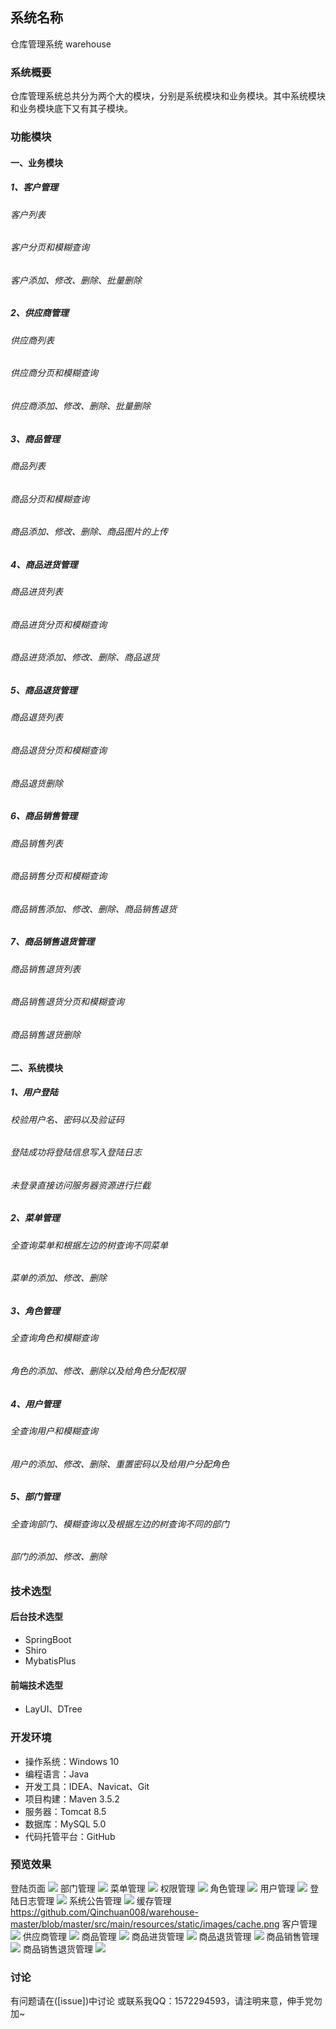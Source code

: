 ## 系统名称 
仓库管理系统 warehouse 
### 系统概要
仓库管理系统总共分为两个大的模块，分别是系统模块和业务模块。其中系统模块和业务模块底下又有其子模块。
### 功能模块
#### 一、业务模块
##### 1、客户管理
###### 客户列表
###### 客户分页和模糊查询
###### 客户添加、修改、删除、批量删除
##### 2、供应商管理
###### 供应商列表
###### 供应商分页和模糊查询
###### 供应商添加、修改、删除、批量删除
##### 3、商品管理
###### 商品列表
###### 商品分页和模糊查询
###### 商品添加、修改、删除、商品图片的上传
##### 4、商品进货管理
###### 商品进货列表
###### 商品进货分页和模糊查询
###### 商品进货添加、修改、删除、商品退货
##### 5、商品退货管理
###### 商品退货列表
###### 商品退货分页和模糊查询
###### 商品退货删除
##### 6、商品销售管理
###### 商品销售列表
###### 商品销售分页和模糊查询
###### 商品销售添加、修改、删除、商品销售退货
##### 7、商品销售退货管理
###### 商品销售退货列表
###### 商品销售退货分页和模糊查询
###### 商品销售退货删除
#### 二、系统模块
##### 1、用户登陆
###### 校验用户名、密码以及验证码
###### 登陆成功将登陆信息写入登陆日志
###### 未登录直接访问服务器资源进行拦截
##### 2、菜单管理
###### 全查询菜单和根据左边的树查询不同菜单
###### 菜单的添加、修改、删除
##### 3、角色管理
###### 全查询角色和模糊查询
###### 角色的添加、修改、删除以及给角色分配权限
##### 4、用户管理
###### 全查询用户和模糊查询
###### 用户的添加、修改、删除、重置密码以及给用户分配角色
##### 5、部门管理
###### 全查询部门、模糊查询以及根据左边的树查询不同的部门
###### 部门的添加、修改、删除

### 技术选型
#### 后台技术选型
* SpringBoot
* Shiro
* MybatisPlus
#### 前端技术选型
* LayUI、DTree

### 开发环境
* 操作系统：Windows 10
* 编程语言：Java
* 开发工具：IDEA、Navicat、Git
* 项目构建：Maven 3.5.2
* 服务器：Tomcat 8.5
* 数据库：MySQL 5.0
* 代码托管平台：GitHub

### 预览效果
登陆页面
![](https://github.com/Qinchuan008/warehouse/blob/master/src/main/resources/static/images/login.png)
部门管理
![](https://github.com/Qinchuan008/warehouse/blob/master/src/main/resources/static/images/dept.png)
菜单管理
![](https://github.com/Qinchuan008/warehouse/blob/master/src/main/resources/static/images/menu.png)
权限管理
![](https://github.com/Qinchuan008/warehouse/blob/master/src/main/resources/static/images/permission.png)
角色管理
![](https://github.com/Qinchuan008/warehouse/blob/master/src/main/resources/static/images/role.png)
用户管理
![](https://github.com/Qinchuan008/warehouse/blob/master/src/main/resources/static/images/user.png)
登陆日志管理
![](https://github.com/Qinchuan008/warehouse/blob/master/src/main/resources/static/images/loginfo.png)
系统公告管理
![](https://github.com/Qinchuan008/warehouse/blob/master/src/main/resources/static/images/notice.png)
缓存管理
https://github.com/Qinchuan008/warehouse-master/blob/master/src/main/resources/static/images/cache.png
客户管理
![](https://github.com/Qinchuan008/warehouse/blob/master/src/main/resources/static/images/customer.png)
供应商管理
![](https://github.com/Qinchuan008/warehouse/blob/master/src/main/resources/static/images/provider.png)
商品管理
![](https://github.com/Qinchuan008/warehouse/blob/master/src/main/resources/static/images/goods.png)
商品进货管理
![](https://github.com/Qinchuan008/warehouse/blob/master/src/main/resources/static/images/inport.png)
商品退货管理
![](https://github.com/Qinchuan008/warehouse/blob/master/src/main/resources/static/images/output.png)
商品销售管理
![](https://github.com/Qinchuan008/warehouse/blob/master/src/main/resources/static/images/sales.png)
商品销售退货管理
![](https://github.com/Qinchuan008/warehouse/blob/master/src/main/resources/static/images/salesback.png)

### 讨论
有问题请在([issue])中讨论 或联系我QQ：1572294593，请注明来意，伸手党勿加~

